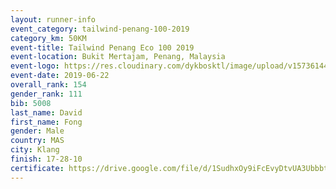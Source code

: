 ```yaml
--- 
layout: runner-info 
event_category: tailwind-penang-100-2019 
category_km: 50KM 
event-title: Tailwind Penang Eco 100 2019 
event-location: Bukit Mertajam, Penang, Malaysia 
event-logo: https://res.cloudinary.com/dykbosktl/image/upload/v1573614442/Logo/Logo_gqlzi3.jpg 
event-date: 2019-06-22 
overall_rank: 154
gender_rank: 111
bib: 5008
last_name: David
first_name: Fong
gender: Male
country: MAS
city: Klang
finish: 17-28-10
certificate: https://drive.google.com/file/d/1SudhxOy9iFcEvyDtvUA3Ubbbt4xIHbOV/view?usp=sharing
--- 
```

